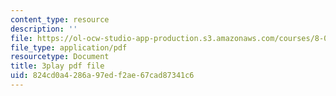 ```yaml
---
content_type: resource
description: ''
file: https://ol-ocw-studio-app-production.s3.amazonaws.com/courses/8-05-quantum-physics-ii-fall-2013/824cd0a4286a97edf2ae67cad87341c6_NXgobnaBN7U.pdf
file_type: application/pdf
resourcetype: Document
title: 3play pdf file
uid: 824cd0a4-286a-97ed-f2ae-67cad87341c6
---
```

